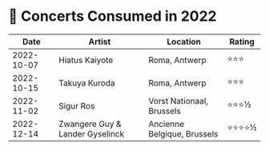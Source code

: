 # 🎤 Concerts Consumed in 2022

| Date | Artist | Location | Rating |
| --- | --- | --- | --- |
| 2022-10-07 | Hiatus Kaiyote | Roma, Antwerp | ⭐️⭐️⭐️ |
| 2022-10-15 | Takuya Kuroda | Roma, Antwerp | ⭐️⭐️⭐️ |
| 2022-11-02 | Sigur Ros | Vorst Nationaal, Brussels | ⭐️⭐️⭐️½ |
| 2022-12-14 | Zwangere Guy & Lander Gyselinck | Ancienne Belgique, Brussels | ⭐️⭐️⭐️⭐️½ |
